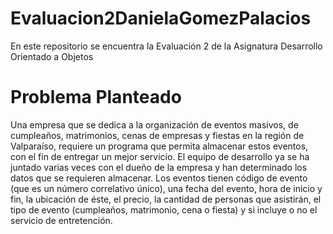 # Evaluacion2DanielaGomezPalacios
En este repositorio se encuentra la Evaluación 2 de la Asignatura Desarrollo Orientado a Objetos

# Problema Planteado
Una empresa que se dedica a la organización de eventos masivos, de cumpleaños, matrimonios, cenas de empresas y fiestas en la región de
Valparaíso, requiere un programa que permita almacenar estos eventos, con el fin de entregar un mejor servicio.
El equipo de desarrollo ya se ha juntado varias veces con el dueño de la empresa y han determinado los datos que se requieren almacenar.
Los eventos tienen código de evento (que es un número correlativo único), una fecha del evento, hora de inicio y fin, la ubicación de éste, el
precio, la cantidad de personas que asistirán, el tipo de evento (cumpleaños, matrimonio, cena o fiesta) y si incluye o no el servicio de
entretención. 
